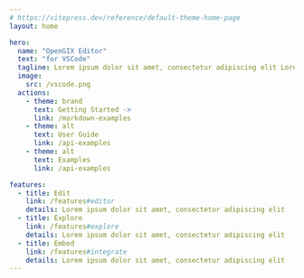 ```yaml
---
# https://vitepress.dev/reference/default-theme-home-page
layout: home

hero:
  name: "OpenGIX Editor"
  text: "for VSCode"
  tagline: Lorem ipsum dolor sit amet, consectetur adipiscing elit Lorem ipsum dolor sit amet, consectetur adipiscing elit
  image:
    src: /vscode.png
  actions:
    - theme: brand
      text: Getting Started ->
      link: /markdown-examples
    - theme: alt
      text: User Guide
      link: /api-examples
    - theme: alt
      text: Examples
      link: /api-examples

features:
  - title: Edit
    link: /features#editor
    details: Lorem ipsum dolor sit amet, consectetur adipiscing elit
  - title: Explore
    link: /features#explore
    details: Lorem ipsum dolor sit amet, consectetur adipiscing elit
  - title: Embed
    link: /features#integrate
    details: Lorem ipsum dolor sit amet, consectetur adipiscing elit
---
```

